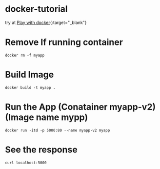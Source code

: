 # docker-tutorial

try at [Play with docker](https://labs.play-with-docker.com/){:target="_blank"}

# Remove If running container
`docker rm -f myapp`

# Build Image
`docker build -t myapp .`

# Run the App (Conatainer  myapp-v2) (Image name mypp)
`docker run -itd -p 5000:80 --name myapp-v2 myapp`

# See the response
`curl localhost:5000`
